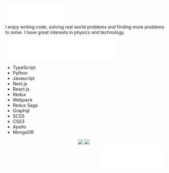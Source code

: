 <div>
	<img alt="About me" title="About me" height="60" fill="rgb(255, 255, 255)" src="./about-me.svg" />
  &#xa0;
  <div>I enjoy writing code, solving real world problems and finding more problems to solve. I have great interests in physics and technology.</div>
  &#xa0;
</div>

<img alt="Programming Tech" title="Programming Tech" height="60" fill="rgb(255, 255, 255)" src="./programming-tech.svg" />

<ul>
        <li>TypeScript</li>
        <li>Python</li>
        <li>Javascript</li>
        <li>Next.js</li>
        <li>React.js</li>
        <li>Redux</li>
        <li>Webpack</li>
        <li>Redux Saga</li>
        <li>Graphql</li>
	<li>SCSS</li>
	<li>CSS3</li>
        <li>Apollo</li>
        <li>MongoDB</li>
</ul>

<div align="center">
  <img src="https://github-readme-stats.vercel.app/api/?username=urtheaman&show_icons=true&theme=radical&count_private=true&line_height=24" />
<img src="https://github-readme-stats.vercel.app/api/top-langs/?username=urtheaman&langs_count=10&theme=radical&layout=compact" />
  &#xa0;
</div>

<div align="right">
	<img alt="urtheaman" title="urtheaman" height="75" fill="rgb(255, 255, 255)" src="./signature.svg" />
</div>

<!--<h4 align="center">
	🚧  Urtheaman 🚀 Under construction...  🚧
</h4>-->

